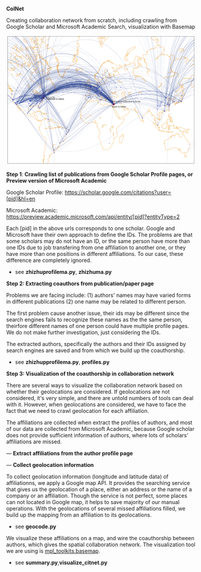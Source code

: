**ColNet**

Creating collaboration network from scratch, including crawling from Google Scholar and Microsoft Academic Search, visualization with Basemap

![collaboration network](https://github.com/horsehour/colnet/raw/master/academicit2.png)


**Step 1**:  **Crawling list of publications from Google Scholar Profile pages, or Preview version of Microsoft Academic**

Google Scholar Profile: https://scholar.google.com/citations?user=[pid]&hl=en

Microsoft Academic: https://preview.academic.microsoft.com/api/entity/[pid]?entityType=2

Each [pid] in the above urls corresponds to one scholar. Google and Microsoft have their own approach to define the IDs. The problems are that some scholars may do not have an ID, or the same person have more than one IDs due to job transfering from one affiliation to another one, or they have more than one positions in different affiliations. To our case, these difference are completely ignored.

- see **zhizhuprofilema.py**, **zhizhuma.py** 

**Step 2: Extracting coauthors from publication/paper page**

Problems we are facing include: (1) authors' names may have varied forms in different publications (2) one name may be related to different person.

The first problem cause another issue, their ids may be different since the search engines fails to recognize these names as the the same person, theirfore different names of one person could have multiple profile pages. We do not make further investigation, just considering the IDs.

The extracted authors, specifically the authors and their IDs assigned by search engines are saved and from which we build up the coauthorship. 

- see **zhizhupprofilema.py**, **profiles.py**  

**Step 3: Visualization of the coauthorship in collaboration network**

There are several ways to visualize the collaboration network based on whether their geolocations are considered. If geolocations are not considered, it's very simple, and there are untold numbers of tools can deal with it. However, when geolocations are considered, we have to face the fact that we need to crawl geolocation for each affiliation.

The affiliations are collected when extract the profiles of authors, and most of our data are collected from Microsoft Academic, because Google scholar does not provide sufficient information of authors, where lots of scholars' affiliations are missed. 

— **Extract affiliations from the author profile page**

— **Collect geolocation information**

To collect geolocation information (longitude and latitude data) of affiliationns, we apply a Google map API. It provides the searching service that gives us the geolocation of a place, either an address or the name of a company or an affiliation. Though the service is not perfect, some places can not located in Google map, it helps to save majority of our manual operations. With the geolocations of several missed affiliations filled, we build up the mapping from an affiliation to its geolocations. 

- see **geocode.py**

We visualize these affiliations on a map, and wire the coauthorship between authors, which gives the spatial collaboration network. The visualization tool we are using is [mpl_toolkits.basemap](https://matplotlib.org/basemap/users/installing.html).

- see **summary.py**,**visualize_citnet.py**